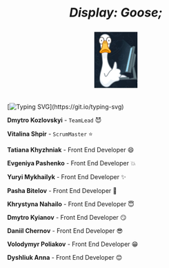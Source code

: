 <h1 align="center"><em> Display: Goose;</em>

<img src="https://github.com/Dmytroukraine/command_project_mimino/blob/main/src/images/photo_2023-03-09_00-41-40.jpg"  alt="goose" width=100/></h1>

[![Typing SVG](https://readme-typing-svg.herokuapp.com?font=Fira+Code&pause=1000&color=3700F7&width=435&lines=A+clever+person+solves+a+problem.+;A+wise+person+avoids+it.)](https://git.io/typing-svg)

<b>Dmytro Kozlovskyi</b>  - `TeamLead` :smiling_imp:


<b>Vitalina Shpir</b> - `ScrumMaster` :star:


<b>Tatiana Khyzhniak</b> - Front End Developer :smile:


<b>Evgeniya Pashenko</b> - Front End Developer :boom:


<b>Yuryi Mykhailyk</b> - Front End Developer :sparkles:


<b>Pasha Bitelov</b> - Front End Developer :muscle:


<b>Khrystyna Nahailo</b> - Front End Developer :innocent:


<b>Dmytro Kyianov</b> - Front End Developer :smirk:


<b>Daniil Chernov</b> - Front End Developer :sunglasses:


<b>Volodymyr Poliakov</b> - Front End Developer :grin:


<b>Dyshliuk Anna</b> - Front End Developer :blush:

